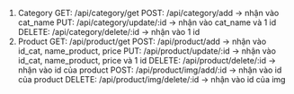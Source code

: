 1. Category
	GET: /api/category/get
	POST: /api/category/add -> nhận vào cat_name
	PUT: /api/category/update/:id -> nhận vào cat_name và 1 id
	DELETE: /api/category/delete/:id -> nhận vào 1 id 
2. Product
	GET: /api/product/get
    POST: /api/product/add -> nhận vào id_cat, name_product, price
    PUT: /api/product/update/:id -> nhận vào id_cat, name_product, price và 1 id
    DELETE: /api/product/delete/:id -> nhận vào id của product
    POST: /api/product/img/add/:id -> nhận vào id của product
    DELETE: /api/product/img/delete/:id -> nhận vào id của img
